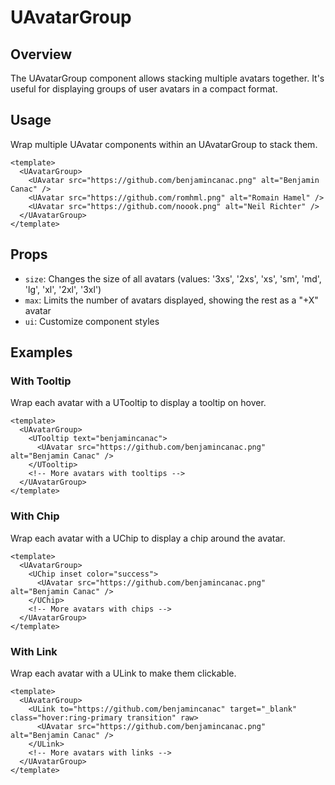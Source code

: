 # UAvatarGroup

## Overview
The UAvatarGroup component allows stacking multiple avatars together. It's useful for displaying groups of user avatars in a compact format.

## Usage
Wrap multiple UAvatar components within an UAvatarGroup to stack them.

```vue
<template>
  <UAvatarGroup>
    <UAvatar src="https://github.com/benjamincanac.png" alt="Benjamin Canac" />
    <UAvatar src="https://github.com/romhml.png" alt="Romain Hamel" />
    <UAvatar src="https://github.com/noook.png" alt="Neil Richter" />
  </UAvatarGroup>
</template>
```

## Props
- `size`: Changes the size of all avatars (values: '3xs', '2xs', 'xs', 'sm', 'md', 'lg', 'xl', '2xl', '3xl')
- `max`: Limits the number of avatars displayed, showing the rest as a "+X" avatar
- `ui`: Customize component styles

## Examples
### With Tooltip
Wrap each avatar with a UTooltip to display a tooltip on hover.

```vue
<template>
  <UAvatarGroup>
    <UTooltip text="benjamincanac">
      <UAvatar src="https://github.com/benjamincanac.png" alt="Benjamin Canac" />
    </UTooltip>
    <!-- More avatars with tooltips -->
  </UAvatarGroup>
</template>
```

### With Chip
Wrap each avatar with a UChip to display a chip around the avatar.

```vue
<template>
  <UAvatarGroup>
    <UChip inset color="success">
      <UAvatar src="https://github.com/benjamincanac.png" alt="Benjamin Canac" />
    </UChip>
    <!-- More avatars with chips -->
  </UAvatarGroup>
</template>
```

### With Link
Wrap each avatar with a ULink to make them clickable.

```vue
<template>
  <UAvatarGroup>
    <ULink to="https://github.com/benjamincanac" target="_blank" class="hover:ring-primary transition" raw>
      <UAvatar src="https://github.com/benjamincanac.png" alt="Benjamin Canac" />
    </ULink>
    <!-- More avatars with links -->
  </UAvatarGroup>
</template>
```
